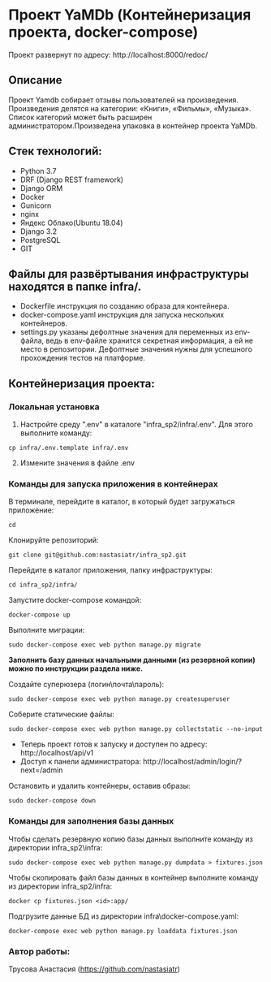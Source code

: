 # Проект YaMDb (Контейнеризация проекта, docker-compose) 
 
Проект развернут по адресу: http://localhost:8000/redoc/

## Описание 
Проект Yamdb собирает отзывы пользователей на произведения. Произведения делятся на категории: «Книги», «Фильмы», «Музыка». Список категорий может быть расширен администратором.Произведена упаковка в контейнер проекта YaMDb. 
 
## Стек технологий: 
* Python 3.7 
* DRF (Django REST framework) 
* Django ORM 
* Docker 
* Gunicorn 
* nginx 
* Яндекс Облако(Ubuntu 18.04) 
* Django 3.2 
* PostgreSQL 
* GIT 
 
 
## Файлы для развёртывания инфраструктуры находятся в папке infra/. 
 
 * Dockerfile инструкция по созданию образа для контейнера. 
 * docker-compose.yaml инструкция для запуска нескольких контейнеров. 
 * settings.py указаны дефолтные значения для переменных из env-файла, ведь в env-файле хранится секретная информация, а ей не место в репозитории. Дефолтные значения нужны для успешного прохождения тестов на платформе. 
 
## Контейнеризация проекта: 
 
### Локальная установка 
 
1. Настройте среду ".env" в каталоге "infra_sp2/infra/.env". Для этого выполните команду: 
 
``` 
cp infra/.env.template infra/.env 
``` 
2. Измените значения в файле .env 
 
 
### Команды для запуска приложения в контейнерах 
В терминале, перейдите в каталог, в который будет загружаться приложение: 
``` 
cd  
``` 
Клонируйте репозиторий: 
``` 
git clone git@github.com:nastasiatr/infra_sp2.git 
``` 
Перейдите в каталог приложения, папку инфраструктуры: 
``` 
cd infra_sp2/infra/ 
``` 
Запустите docker-compose командой: 
``` 
docker-compose up 
``` 
Выполните миграции: 
``` 
sudo docker-compose exec web python manage.py migrate 
``` 
**Заполнить базу данных начальными данными (из резервной копии) можно по инструкции раздела ниже.** 
 
Создайте суперюзера (логин\почта\пароль): 
``` 
sudo docker-compose exec web python manage.py createsuperuser 
``` 
Соберите статические файлы: 
``` 
sudo docker-compose exec web python manage.py collectstatic --no-input  
``` 
* Теперь проект готов к запуску и доступен по адресу: http://localhost/api/v1 
* Доступ к панели администратора: http://localhost/admin/login/?next=/admin 
 
Остановить и удалить контейнеры, оставив образы: 
``` 
sudo docker-compose down  
``` 
### Команды для заполнения базы данных 
 
Чтобы сделать резервную копию базы данных выполните команду из директории infra_sp2\infra: 
 
``` 
sudo docker-compose exec web python manage.py dumpdata > fixtures.json 
```     
 
Чтобы скопировать файл базы данных в контейнер выполните команду из директории infra_sp2/infra: 
``` 
docker cp fixtures.json <id>:app/ 
```   
 
Подгрузите данные БД из директории infra\docker-compose.yaml: 
 
``` 
docker-compose exec web python manage.py loaddata fixtures.json 
``` 
 
### Автор работы: 
 
Трусова Анастасия (https://github.com/nastasiatr) 


